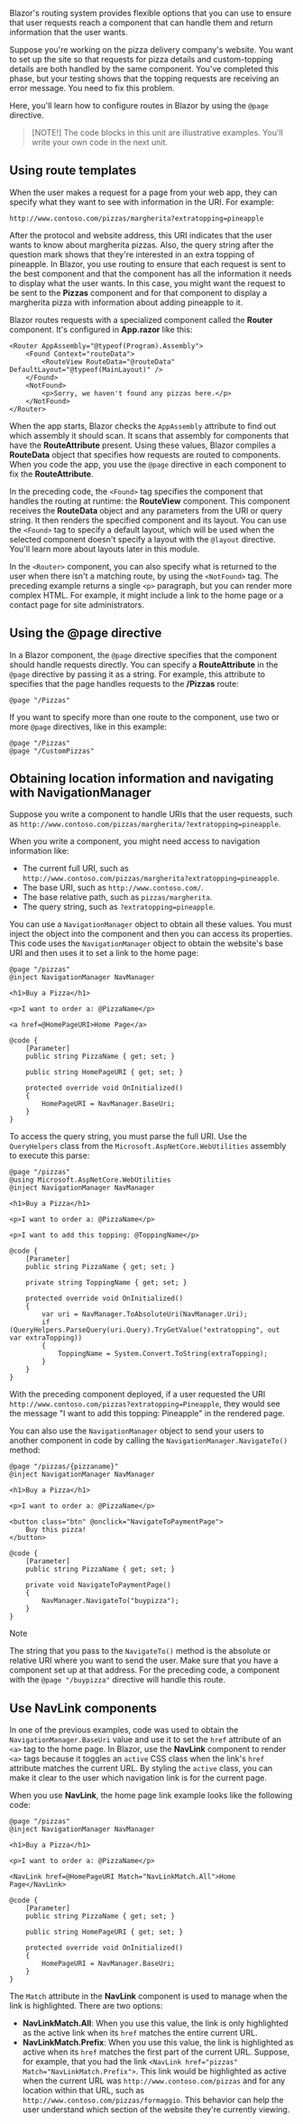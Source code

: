 Blazor's routing system provides flexible options that you can use to ensure that user requests reach a component that can handle them and return information that the user wants. 

Suppose you're working on the pizza delivery company's website. You want to set up the site so that requests for pizza details and custom-topping details are both handled by the same component. You've completed this phase, but your testing shows that the topping requests are receiving an error message. You need to fix this problem.

Here, you'll learn how to configure routes in Blazor by using the `@page` directive. 

> [NOTE!]
> The code blocks in this unit are illustrative examples. You'll write your own code in the next unit.

## Using route templates

When the user makes a request for a page from your web app, they can specify what they want to see with information in the URI. For example:

`http://www.contoso.com/pizzas/margherita?extratopping=pineapple`

After the protocol and website address, this URI indicates that the user wants to know about margherita pizzas. Also, the query string after the question mark shows that they're interested in an extra topping of pineapple. In Blazor, you use routing to ensure that each request is sent to the best component and that the component has all the information it needs to display what the user wants. In this case, you might want the request to be sent to the **Pizzas** component and for that component to display a margherita pizza with information about adding pineapple to it.

Blazor routes requests with a specialized component called the **Router** component. It's configured in **App.razor** like this:

```razor
<Router AppAssembly="@typeof(Program).Assembly">
	<Found Context="routeData">
		<RouteView RouteData="@routeData" DefaultLayout="@typeof(MainLayout)" />
	</Found>
	<NotFound>
		<p>Sorry, we haven't found any pizzas here.</p>
	</NotFound>
</Router>
```

When the app starts, Blazor checks the `AppAssembly` attribute to find out which assembly it should scan. It scans that assembly for components that have the **RouteAttribute** present. Using these values, Blazor compiles a **RouteData** object that specifies how requests are routed to components. When you code the app, you use the `@page` directive in each component to fix the **RouteAttribute**.

In the preceding code, the `<Found>` tag specifies the component that handles the routing at runtime: the **RouteView** component. This component receives the **RouteData** object and any parameters from the URI or query string. It then renders the specified component and its layout. You can use the `<Found>` tag to specify a default layout, which will be used when the selected component doesn't specify a layout with the `@layout` directive. You'll learn more about layouts later in this module.

In the `<Router>` component, you can also specify what is returned to the user when there isn't a matching route, by using the `<NotFound>` tag. The preceding example returns a single `<p>` paragraph, but you can render more complex HTML. For example, it might include a link to the home page or a contact page for site administrators.

## Using the @page directive

In a Blazor component, the `@page` directive specifies that the component should handle requests directly. You can specify a **RouteAttribute** in the `@page` directive by passing it as a string. For example, this attribute to specifies that the page handles requests to the **/Pizzas** route:

```razor
@page "/Pizzas"
```

If you want to specify more than one route to the component, use two or more `@page` directives, like in this example:

```razor
@page "/Pizzas"
@page "/CustomPizzas"
```

## Obtaining location information and navigating with NavigationManager

Suppose you write a component to handle URIs that the user requests, such as `http://www.contoso.com/pizzas/margherita/?extratopping=pineapple`.

When you write a component, you might need access to navigation information like:

- The current full URI, such as `http://www.contoso.com/pizzas/margherita?extratopping=pineapple`.
- The base URI, such as `http://www.contoso.com/`.
- The base relative path, such as `pizzas/margherita`.
- The query string, such as `?extratopping=pineapple`.

You can use a `NavigationManager` object to obtain all these values. You must inject the object into the component and then you can access its properties. This code uses the `NavigationManager` object to obtain the website's base URI and then uses it to set a link to the home page:

```razor
@page "/pizzas"
@inject NavigationManager NavManager

<h1>Buy a Pizza</h1>

<p>I want to order a: @PizzaName</p>

<a href=@HomePageURI>Home Page</a>

@code {
	[Parameter]
	public string PizzaName { get; set; }
	
	public string HomePageURI { get; set; }
	
	protected override void OnInitialized()
	{
		HomePageURI = NavManager.BaseUri;
	}
}
```

To access the query string, you must parse the full URI. Use the `QueryHelpers` class from the `Microsoft.AspNetCore.WebUtilities` assembly to execute this parse:

```razor
@page "/pizzas"
@using Microsoft.AspNetCore.WebUtilities
@inject NavigationManager NavManager

<h1>Buy a Pizza</h1>

<p>I want to order a: @PizzaName</p>

<p>I want to add this topping: @ToppingName</p>

@code {
	[Parameter]
	public string PizzaName { get; set; }
	
	private string ToppingName { get; set; }
	
	protected override void OnInitialized()
	{
		var uri = NavManager.ToAbsoluteUri(NavManager.Uri);
		if (QueryHelpers.ParseQuery(uri.Query).TryGetValue("extratopping", out var extraTopping))
		{
			ToppingName = System.Convert.ToString(extraTopping);
		}
	}
}
```

With the preceding component deployed, if a user requested the URI `http://www.contoso.com/pizzas?extratopping=Pineapple`, they would see the message "I want to add this topping: Pineapple" in the rendered page.

You can also use the `NavigationManager` object to send your users to another component in code by calling the `NavigationManager.NavigateTo()` method:

```razor
@page "/pizzas/{pizzaname}"
@inject NavigationManager NavManager

<h1>Buy a Pizza</h1>

<p>I want to order a: @PizzaName</p>

<button class="btn" @onclick="NavigateToPaymentPage">
	Buy this pizza!
</button>

@code {
	[Parameter]
	public string PizzaName { get; set; }
	
	private void NavigateToPaymentPage()
	{
		NavManager.NavigateTo("buypizza");
	}
}
```

> [!NOTE]
> The string that you pass to the `NavigateTo()` method is the absolute or relative URI where you want to send the user. Make sure that you have a component set up at that address. For the preceding code, a component with the `@page "/buypizza"` directive will handle this route.

## Use NavLink components

In one of the previous examples, code was used to obtain the `NavigationManager.BaseUri` value and use it to set the `href` attribute of an `<a>` tag to the home page. In Blazor, use the **NavLink** component to render `<a>` tags because it toggles an `active` CSS class when the link's `href` attribute matches the current URL. By styling the `active` class, you can make it clear to the user which navigation link is for the current page.

When you use **NavLink**, the home page link example looks like the following code:

```razor
@page "/pizzas"
@inject NavigationManager NavManager

<h1>Buy a Pizza</h1>

<p>I want to order a: @PizzaName</p>

<NavLink href=@HomePageURI Match="NavLinkMatch.All">Home Page</NavLink>

@code {
	[Parameter]
	public string PizzaName { get; set; }
	
	public string HomePageURI { get; set; }
	
	protected override void OnInitialized()
	{
		HomePageURI = NavManager.BaseUri;
	}
}
```

The `Match` attribute in the **NavLink** component is used to manage when the link is highlighted. There are two options:

- **NavLinkMatch.All**: When you use this value, the link is only highlighted as the active link when its `href` matches the entire current URL.
- **NavLinkMatch.Prefix**: When you use this value, the link is highlighted as active when its `href` matches the first part of the current URL. Suppose, for example, that you had the link `<NavLink href="pizzas" Match="NavLinkMatch.Prefix">`. This link would be highlighted as active when the current URL was `http://www.contoso.com/pizzas` and for any location within that URL, such as `http://www.contoso.com/pizzas/formaggio`. This behavior can help the user understand which section of the website they're currently viewing.
